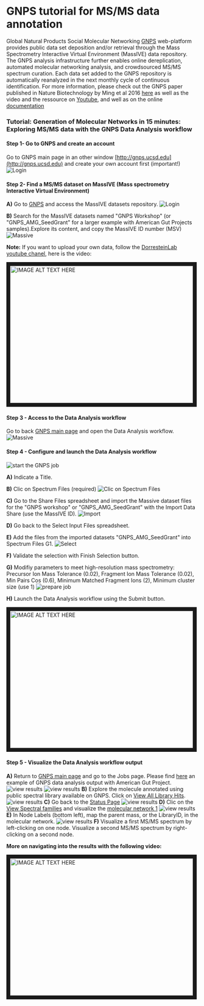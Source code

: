 # GNPS tutorial for MS/MS data annotation
Global Natural Products Social Molecular Networking [GNPS](http://gnps.ucsd.edu) web-platform provides public data set deposition and/or retrieval through the Mass Spectrometry Interactive Virtual Environment (MassIVE) data repository. The GNPS analysis infrastructure further enables online dereplication, automated molecular networking analysis, and crowdsourced MS/MS spectrum curation. Each data set added to the GNPS repository is automatically reanalyzed in the next monthly cycle of continuous identification.
For more information, please check out the GNPS paper published in Nature Biotechnology by Ming et al 2016 [here](https://www.ncbi.nlm.nih.gov/pubmed/27504778) as well as the video and the ressource on [Youtube](https://www.youtube.com/channel/UCufTdDIUPjfoN604Igv_29g), and well as on the online [documentation](https://bix-lab.ucsd.edu/display/Public/GNPS+Documentation+Page)

### Tutorial:  Generation of Molecular Networks in 15 minutes: Exploring MS/MS data with the GNPS Data Analysis workflow


#### Step 1- Go to GNPS and create an account

Go to GNPS main page in an other window [http://gnps.ucsd.edu](http://gnps.ucsd.edu) and create your own account first (important!)
![Login](figs/GNPS_login.png)

#### Step 2- Find a MS/MS dataset on MassIVE (Mass spectrometry Interactive Virtual Environment)

**A)** Go to [GNPS](http://gnps.ucsd.edu) and access the MassIVE datasets repository.
![Login](figs/GNPS_mainpage.png)

**B)** Search for the MassIVE datasets named "GNPS Workshop" (or "GNPS_AMG_SeedGrant" for a larger example with American Gut Projects samples).Explore its content, and copy the MassIVE ID number (MSV)
![Massive](figs/GNPS_massive_dataset.png)

**Note:** If you want to upload your own data, follow the [DorresteinLab youtube chanel](https://www.youtube.com/channel/UCufTdDIUPjfoN604Igv_29g), here is the video:

<a href="http://www.youtube.com/watch?feature=player_embedded&v=ez9z50FTgvg
" target="_blank"><img src="http://img.youtube.com/vi/ez9z50FTgvg/0.jpg"
alt="IMAGE ALT TEXT HERE" width="480" height="360" border="10" /></a>


#### Step 3 - Access to the Data Analysis workflow

Go to back [GNPS main page](http://gnps.ucsd.edu) and open the Data Analysis workflow.
![Massive](figs/GNPS_mainpage_job.png)

#### Step 4 - Configure and launch the Data Analysis workflow

![start the GNPS job](figs/GNPS_AMG_job.png)

**A)** Indicate a Title.

**B)** Clic on Spectrum Files (required)
![Clic on Spectrum Files](figs/GNPS_upload.png)

**C)** Go to the Share Files spreadsheet and import the Massive dataset files for the "GNPS workshop" or "GNPS_AMG_SeedGrant" with the Import Data Share (use the MassIVE ID).
![Import](figs/GNPS_import.png)

**D)** Go back to the Select Input Files spreadsheet.

**E)** Add the files from the imported datasets "GNPS_AMG_SeedGrant" into Spectrum Files G1.
![Select](figs/GNPS_select_files.png)

**F)** Validate the selection with Finish Selection button.

**G)** Modifiy parameters to meet high-resolution mass spectrometry: Precursor Ion Mass Tolerance (0.02), Fragment Ion Mass Tolerance (0.02), Min Pairs Cos (0.6), Minimum Matched Fragment Ions (2), Minimum cluster size (use 1)
![prepare job](figs/GNPS_AMG_job.png)

**H)** Launch the Data Analysis workflow using the Submit button.

<a href="http://www.youtube.com/watch?feature=player_embedded&v=ujYR0Hugb2M
" target="_blank"><img src="http://img.youtube.com/vi/ujYR0Hugb2M/0.jpg"
alt="IMAGE ALT TEXT HERE" width="480" height="360" border="10" /></a>

#### Step 5 - Visualize the Data Analysis workflow output

**A)** Return to [GNPS main page](http://gnps.ucsd.edu) and go to the Jobs page. Please find [here](http://gnps.ucsd.edu/ProteoSAFe/status.jsp?task=5b40ac0ce8194383a258ea85890ad301) an example of GNPS data analysis output with American Gut Project.
![view results](figs/GNPS_job.png)
![view results](figs/GNPS_output_view.png)
**B)** Explore the molecule annotated using public spectral library available on GNPS. Click on [View All Library Hits](http://gnps.ucsd.edu/ProteoSAFe/result.jsp?task=5b40ac0ce8194383a258ea85890ad301&view=group_by_compound).
![view results](figs/GNPS_lib_annotation.png)
**C)** Go back to the [Status Page](http://gnps.ucsd.edu/ProteoSAFe/status.jsp?task=5b40ac0ce8194383a258ea85890ad301)
![view results](figs/GNPS_status_page.png)
**D)** Clic on the [View Spectral families](http://gnps.ucsd.edu/ProteoSAFe/result.jsp?task=5b40ac0ce8194383a258ea85890ad301&view=network_components) and visualize the [molecular network 1](http://gnps.ucsd.edu/ProteoSAFe/result.jsp?view=network_displayer&componentindex=3&task=5b40ac0ce8194383a258ea85890ad301#%7B%7D)
![view results](figs/GNPS_output_view_2.png)
**E)** In Node Labels (bottom left), map the parent mass, or the LibraryID, in the molecular network.
![view results](figs/GNPS_visualization.png)
**F)** Visualize a first MS/MS spectrum by left-clicking on one node. Visualize a second MS/MS spectrum by right-clicking on a second node.

**More on navigating into the results with the following video:**

<a href="http://www.youtube.com/watch?feature=player_embedded&v=Rpa5UZo69E4
" target="_blank"><img src="http://img.youtube.com/vi/Rpa5UZo69E4/0.jpg"
alt="IMAGE ALT TEXT HERE" width="480" height="360" border="10" /></a>
